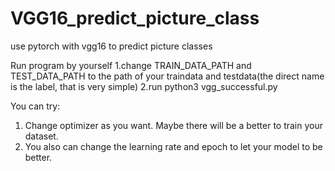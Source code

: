 # VGG16_predict_picture_class
use pytorch with vgg16 to predict picture classes

Run program by yourself
1.change TRAIN_DATA_PATH and TEST_DATA_PATH to the path of your traindata and testdata(the direct name is the label, that is very simple)
2.run python3 vgg_successful.py

You can try:
1. Change optimizer as you want. Maybe there will be a better to train your dataset.
2. You also can change the learning rate and epoch to let your model to be better.
